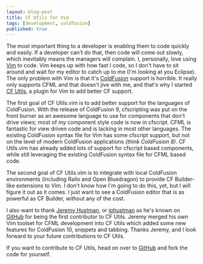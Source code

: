 ```yaml
---
layout: blog-post
title: CF Utils for Vim
tags: [development, coldfusion]
published: true
---
```

The most important thing to a developer is enabling them to code quickly and easily. If a developer can't do that, then code will come out slowly, which inevitably means the managers will complain. I, personally, love using [Vim][] to code. Vim keeps up with how fast I code, so I don't have to sit around and wait for my editor to catch up to me (I'm looking at you Eclipse). The only problem with Vim is that it's [ColdFusion][] support is horrible. It really only supports CFML and that doesn't jive with me, and that's why I started [CF Utils][cfutils], a plugin for Vim to add better CF support.

The first goal of CF Utils.vim is to add better support for the languages of ColdFusion. With the release of ColdFusion 9, cfscripting was put on the front burner as an awesome language to use for components that don't drive views; most of my component style code is now in cfscript. CFML is fantastic for view driven code and is lacking in most other languages. The existing ColdFusion syntax file for Vim has some cfscript support, but not on the level of modern ColdFusion applications *(think ColdFusion 8)*. CF Utils.vim has already added lots of support for cfscript based components, while still leveraging the existing ColdFusion syntax file for CFML based code.

The second goal of CF Utils.vim is to integrate with local ColdFusion environments (including Railo and Open Bluedragon) to provide CF Builder-like extensions to Vim. I don't know how I'm going to do this, yet, but I will figure it out as it comes. I just want to see a ColdFusion editor that is as powerful as CF Builder, without any of the cost.

I also want to thank [Jeremy Hustman][jphustman], or [jphustman][jphustman] as he's known on [GitHub][github] for being the first contributor to CF Utils. Jeremy merged his own Vim toolset for CFML development into CF Utils which added some new features for ColdFusion 10, snippets and tabbing. Thanks Jeremy, and I look forward to your future contributions to CF Utils.

If you want to contribute to CF Utils, head on over to [GitHub][cfutils] and fork the code for yourself.

[Vim]: http://www.vim.org "Vim Text Editor"
[ColdFusion]: http://www.adobe.com/go/coldfusion "ColdFusion"
[cfutils]: http://www.github.com/davejlong/cf-utils.vim "CF Utils on GitHub"
[jphustman]: http://github.com/jphustman "Jeremy Hustman on GitHub"
[github]: http://github.com "GitHub GIT Version Control"
